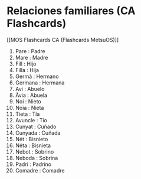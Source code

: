 # Relaciones familiares (CA Flashcards)

[[MOS Flashcards CA (Flashcards MetsuOS)]]

1. Pare : Padre
2. Mare : Madre
3. Fill : Hijo
4. Filla : Hija
5. Germà : Hermano
6. Germana : Hermana
7. Avi : Abuelo
8. Àvia : Abuela
9. Noi : Nieto
10. Noia : Nieta
11. Tieta : Tía
12. Avuncle : Tío
13. Cunyat : Cuñado
14. Cunyada : Cuñada
15. Nét : Bisnieto
16. Néta : Bisnieta
17. Nebot : Sobrino
18. Neboda : Sobrina
19. Padrí : Padrino
20. Comadre : Comadre
